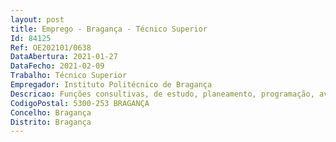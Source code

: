 ```yaml
--- 
layout: post
title: Emprego - Bragança - Técnico Superior
Id: 84125
Ref: OE202101/0638
DataAbertura: 2021-01-27
DataFecho: 2021-02-09
Trabalho: Técnico Superior
Empregador: Instituto Politécnico de Bragança
Descricao: Funções consultivas, de estudo, planeamento, programação, avaliação e aplicação de métodos e processos de natureza técnica e científica no âmbito do projeto “OleaChain competências para a sustentabilidade e inovação da cadeia de valor do olival tradicional no Norte Interior”, na área de turismo ou áreas afins, com experiência e competências científicas adquiridas que consiga lidar e apresentar soluções para a qualidade, competitividade, inovação e cocriação do setor, permitindo descobrir os segredos de atividades milenares que traduzam a essência da região de Trás os Montes no que respeita à fileira do olival.
CodigoPostal: 5300-253 BRAGANÇA
Concelho: Bragança
Distrito: Bragança
--- 
```

